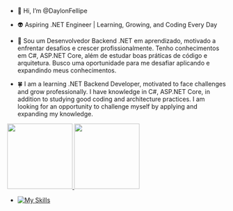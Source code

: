 - 👋 Hi, I’m @DaylonFellipe
  
- 👽 Aspiring .NET Engineer | Learning, Growing, and Coding Every Day

- 🌱 Sou um Desenvolvedor Backend .NET em aprendizado, motivado a enfrentar desafios e crescer profissionalmente. Tenho conhecimentos em C#, ASP.NET Core, além de estudar boas práticas de código e arquitetura. Busco uma oportunidade para me desafiar aplicando e expandindo meus conhecimentos.

- 🍀 I am a learning .NET Backend Developer, motivated to face challenges and grow professionally. I have knowledge in C#, ASP.NET Core, in addition to studying good coding and architecture practices. I am looking for an opportunity to challenge myself by applying and expanding my knowledge.

 <div>
 <a href="https://github.com/seu-usuário-aqui">
 <img loading="lazy" height="150em" src="https://github-readme-stats.vercel.app/api/top-langs/?username=daylonfellipe&layout=compact&langs_count=7&theme=dark"/>
 <img loading="lazy" height="150em" src="https://github-readme-stats.vercel.app/api?username=daylonfellipe&show_icons=true&theme=dark&include_all_commits=true&count_private=true"/>
 </div>
   
  - [![My Skills](https://skillicons.dev/icons?i=visualstudio,cs,dotnet)](https://skillicons.dev)
